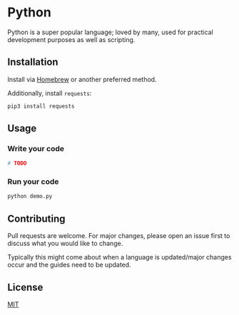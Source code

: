 # Python

Python is a super popular language; loved by many, used for practical development purposes as well as scripting.

## Installation

Install via [Homebrew](https://docs.python-guide.org/starting/install3/osx/) or another preferred method.

Additionally, install `requests`:

```bash
pip3 install requests
```

## Usage

### Write your code

```python
# TODO
```

### Run your code

```bash
python demo.py
```

## Contributing

Pull requests are welcome. For major changes, please open an issue first to discuss what you would like to change.

Typically this might come about when a language is updated/major changes occur and the guides need to be updated.

## License

[MIT](https://choosealicense.com/licenses/mit/)
